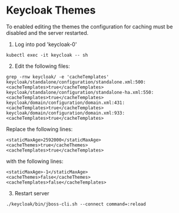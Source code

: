 # Keycloak Themes

To enabled editing the themes the configuration for caching must be disabled and the server restarted.

1. Log into pod 'keycloak-0'
```shell
kubectl exec -it keycloak -- sh
```

2. Edit the following files:
```shell
grep -rnw keycloak/ -e 'cacheTemplates'
keycloak/standalone/configuration/standalone.xml:500:                <cacheTemplates>true</cacheTemplates>
keycloak/standalone/configuration/standalone-ha.xml:550:                <cacheTemplates>true</cacheTemplates>
keycloak/domain/configuration/domain.xml:431:                    <cacheTemplates>true</cacheTemplates>
keycloak/domain/configuration/domain.xml:933:                    <cacheTemplates>true</cacheTemplates>
```
Replace the following lines:
```shell
<staticMaxAge>2592000</staticMaxAge>
<cacheThemes>true</cacheThemes>
<cacheTemplates>true</cacheTemplates>
```
with the following lines:
```shell
<staticMaxAge>-1</staticMaxAge>
<cacheThemes>false</cacheThemes>
<cacheTemplates>false</cacheTemplates>
```

3. Restart server
```shell
./keycloak/bin/jboss-cli.sh --connect command=:reload
```


